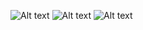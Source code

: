 ![Alt text](https://user-images.githubusercontent.com/70604577/160039515-8d5c9d4b-b738-4642-af39-24e272d22240.png)
![Alt text](https://user-images.githubusercontent.com/70604577/160039523-bdf4b0fb-56a3-468e-a0d9-48e204ffcc89.png)
![Alt text](https://user-images.githubusercontent.com/70604577/160039532-00c02c22-3de4-4670-804c-acc651c1348d.png)
